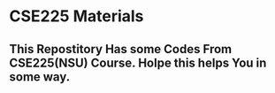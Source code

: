# CSE225 Materials
## This Repostitory Has some Codes From CSE225(NSU) Course. Holpe this helps You in some way.
